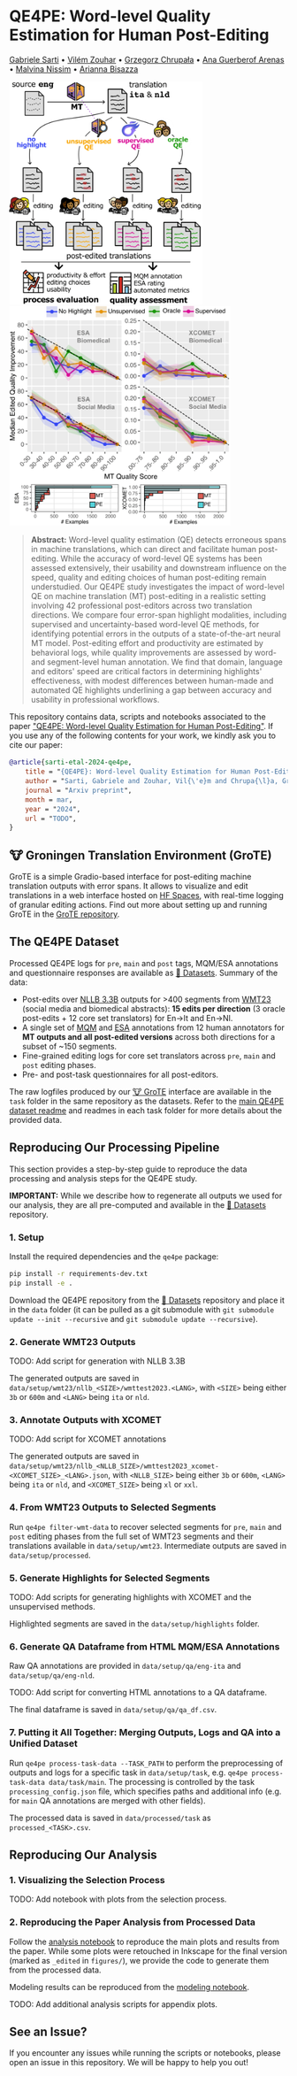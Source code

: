 # QE4PE: Word-level Quality Estimation for Human Post-Editing

[Gabriele Sarti](https://gsarti.com) • [Vilém Zouhar](https://vilda.net/) •  [Grzegorz Chrupała](https://grzegorz.chrupala.me/) • [Ana Guerberof Arenas](https://scholar.google.com/citations?user=i6bqaTsAAAAJ) • [Malvina Nissim](https://malvinanissim.github.io/) • [Arianna Bisazza](https://www.cs.rug.nl/~bisazza/)

<p float="left">
    <img src="figures/highlevel_qe4pe.png" alt="QE4PE annotation pipeline" width="350"/>
    <img src="figures/quality_edited.png" alt="DivEMT annotation pipeline" width="400"/>
</p>

> **Abstract:** Word-level quality estimation (QE) detects erroneous spans in machine translations, which can direct and facilitate human post-editing. While the accuracy of word-level QE systems has been assessed extensively, their usability and downstream influence on the speed, quality and editing choices of human post-editing remain understudied. Our QE4PE study investigates the impact of word-level QE on machine translation (MT) post-editing in a realistic setting involving 42 professional post-editors across two translation directions. We compare four error-span highlight modalities, including supervised and uncertainty-based word-level QE methods, for identifying potential errors in the outputs of a state-of-the-art neural MT model. Post-editing effort and productivity are estimated by behavioral logs, while quality improvements are assessed by word- and segment-level human annotation. We find that domain, language and editors' speed are critical factors in determining highlights' effectiveness, with modest differences between human-made and automated QE highlights underlining a gap between accuracy and usability in professional workflows.

This repository contains data, scripts and notebooks associated to the paper ["QE4PE: Word-level Quality Estimation for Human Post-Editing"](TODO). If you use any of the following contents for your work, we kindly ask you to cite our paper:

```bibtex
@article{sarti-etal-2024-qe4pe,
    title = "{QE4PE}: Word-level Quality Estimation for Human Post-Editing",
    author = "Sarti, Gabriele and Zouhar, Vil{\'e}m and Chrupa{\l}a, Grzegorz and Nissim, Malvina and Bisazza, Arianna",
    journal = "Arxiv preprint",
    month = mar,
    year = "2024",
    url = "TODO",
}
```

## 🐮 Groningen Translation Environment (GroTE)

GroTE is a simple Gradio-based interface for post-editing machine translation outputs with error spans. It allows to visualize and edit translations in a web interface hosted on [HF Spaces](https://huggingface.co/spaces), with real-time logging of granular editing actions. Find out more about setting up and running GroTE in the [GroTE repository](https://github.com/gsarti/grote).

## The QE4PE Dataset

Processed QE4PE logs for `pre`, `main` and `post` tags, MQM/ESA annotations and questionnaire responses are available as [🤗 Datasets](https://huggingface.co/datasets/gsarti/qe4pe). Summary of the data:

- Post-edits over [NLLB 3.3B](https://huggingface.co/facebook/nllb-200-3.3B) outputs for >400 segments from [WMT23](https://www2.statmt.org/wmt23/) (social media and biomedical abstracts): **15 edits per direction** (3 oracle post-edits + 12 core set translators) for En->It and En->Nl.
- A single set of [MQM](https://themqm.org/) and [ESA](https://aclanthology.org/2024.wmt-1.131/) annotations from 12 human annotators for **MT outputs and all post-edited versions** across both directions for a subset of ~150 segments.
- Fine-grained editing logs for core set translators across `pre`, `main` and `post` editing phases.
- Pre- and post-task questionnaires for all post-editors.

The raw logfiles produced by our [🐮 GroTE](https://github.com/gsarti/grote) interface are available in the `task` folder in the same repository as the datasets. Refer to the [main QE4PE dataset readme](https://huggingface.co/datasets/gsarti/qe4pe) and readmes in each task folder for more details about the provided data.

## Reproducing Our Processing Pipeline

This section provides a step-by-step guide to reproduce the data processing and analysis steps for the QE4PE study.

**IMPORTANT:** While we describe how to regenerate all outputs we used for our analysis, they are all pre-computed and available in the [🤗 Datasets](https://huggingface.co/datasets/gsarti/qe4pe) repository.

### 1. Setup

Install the required dependencies and the `qe4pe` package:

```bash
pip install -r requirements-dev.txt
pip install -e .
```

Download the QE4PE repository from the [🤗 Datasets](https://huggingface.co/datasets/gsarti/qe4pe) repository and place it in the `data` folder (it can be pulled as a git submodule with `git submodule update --init --recursive` and `git submodule update --recursive`).

### 2. Generate WMT23 Outputs

TODO: Add script for generation with NLLB 3.3B

The generated outputs are saved in `data/setup/wmt23/nllb_<SIZE>/wmttest2023.<LANG>`, with `<SIZE>` being either `3b` or `600m` and `<LANG>` being `ita` or `nld`.

### 3. Annotate Outputs with XCOMET

TODO: Add script for XCOMET annotations

The generated outputs are saved in `data/setup/wmt23/nllb_<NLLB_SIZE>/wmttest2023_xcomet-<XCOMET_SIZE>_<LANG>.json`, with `<NLLB_SIZE>` being either `3b` or `600m`, `<LANG>` being `ita` or `nld`, and `<XCOMET_SIZE>` being `xl` or `xxl`.

### 4. From WMT23 Outputs to Selected Segments

Run `qe4pe filter-wmt-data` to recover selected segments for `pre`, `main` and `post` editing phases from the full set of WMT23 segments and their translations available in `data/setup/wmt23`. Intermediate outputs are saved in `data/setup/processed`.

### 5. Generate Highlights for Selected Segments

TODO: Add scripts for generating highlights with XCOMET and the unsupervised methods.

Highlighted segments are saved in the `data/setup/highlights` folder.

### 6. Generate QA Dataframe from HTML MQM/ESA Annotations

Raw QA annotations are provided in `data/setup/qa/eng-ita` and `data/setup/qa/eng-nld`.

TODO: Add script for converting HTML annotations to a QA dataframe.

The final dataframe is saved in `data/setup/qa/qa_df.csv`.

### 7. Putting it All Together: Merging Outputs, Logs and QA into a Unified Dataset

Run `qe4pe process-task-data --TASK_PATH` to perform the preprocessing of outputs and logs for a specific task in `data/setup/task`, e.g. `qe4pe process-task-data data/task/main`. The processing is controlled by the task `processing_config.json` file, which specifies paths and additional info (e.g. for `main` QA annotations are merged with other fields).

The processed data is saved in `data/processed/task` as `processed_<TASK>.csv`.

## Reproducing Our Analysis

### 1. Visualizing the Selection Process

TODO: Add notebook with plots from the selection process.

### 2. Reproducing the Paper Analysis from Processed Data

Follow the [analysis notebook](notebooks/analysis.ipynb) to reproduce the main plots and results from the paper. While some plots were retouched in Inkscape for the final version (marked as `_edited` in `figures/`), we provide the code to generate them from the processed data.

Modeling results can be reproduced from the [modeling notebook](notebooks/modeling.Rmd).

TODO: Add additional analysis scripts for appendix plots.

## See an Issue?

If you encounter any issues while running the scripts or notebooks, please open an issue in this repository. We will be happy to help you out!
